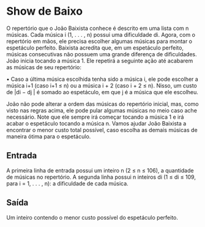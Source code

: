 # Show de Baixo

O repertório que o João Baixista conhece é descrito em uma lista com n músicas. Cada música i (1, . . . , n) possui uma dificuldade di. Agora, com o repertório em mãos, ele precisa escolher algumas músicas para montar o espetáculo perfeito. Baixista acredita que, em um espetáculo perfeito, músicas consecutivas não possuem uma grande diferença de dificuldades. João inicia tocando a música 1. Ele repetirá a seguinte ação até acabarem as músicas de seu repertório:

• Caso a última música escolhida tenha sido a música i, ele pode escolher a música i+1 (caso i+1 ≤ n) ou a música i + 2 (caso i + 2 ≤ n). Nisso, um custo de |di − dj | é somado ao espetáculo, em que j é a música que ele escolheu.

João não pode alterar a ordem das músicas do repertório inicial, mas, como visto nas regras acima, ele pode pular algumas músicas no meio caso ache necessário. Note que ele sempre irá começar tocando a música 1 e irá acabar o espetáculo tocando a música n. Vamos ajudar João Baixista a encontrar o menor custo total possível, caso escolha as demais músicas de maneira ótima para o espetáculo.

## Entrada
A primeira linha de entrada possui um inteiro n (2 ≤ n ≤ 106), a quantidade de músicas no repertório. A segunda linha possui n inteiros di (1 ≤ di ≤ 109, para i = 1, . . . , n): a dificuldade de cada música.

## Saída
Um inteiro contendo o menor custo possível do espetáculo perfeito.
